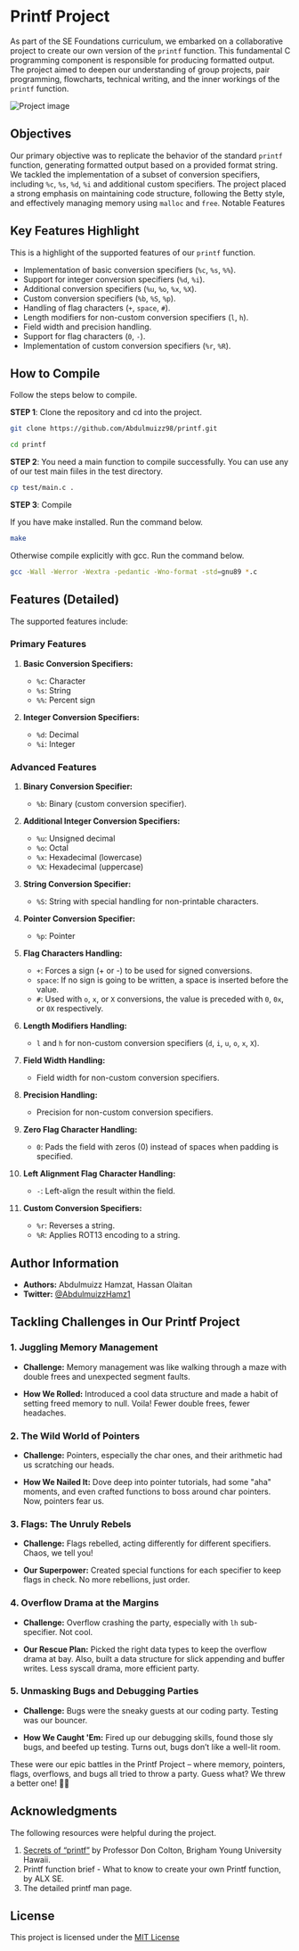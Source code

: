 # Printf Project

As part of the SE Foundations curriculum, we embarked on a collaborative project to create our own version of the `printf` function. This fundamental C programming component is responsible for producing formatted output. The project aimed to deepen our understanding of group projects, pair programming, flowcharts, technical writing, and the inner workings of the `printf` function.

![Project image](./printf.png)

## Objectives

Our primary objective was to replicate the behavior of the standard `printf` function, generating formatted output based on a provided format string. We tackled the implementation of a subset of conversion specifiers, including `%c`, `%s`, `%d`, `%i` and additional custom specifiers. The project placed a strong emphasis on maintaining code structure, following the Betty style, and effectively managing memory using `malloc` and `free`.
Notable Features

## Key Features Highlight

This is a highlight of the supported features of our `printf` function.

- Implementation of basic conversion specifiers (`%c`, `%s`, `%%`).
- Support for integer conversion specifiers (`%d`, `%i`).
- Additional conversion specifiers (`%u`, `%o`, `%x`, `%X`).
- Custom conversion specifiers (`%b`, `%S`, `%p`).
- Handling of flag characters (`+`, `space`, `#`).
- Length modifiers for non-custom conversion specifiers (`l`, `h`).
- Field width and precision handling.
- Support for flag characters (`0`, `-`).
- Implementation of custom conversion specifiers (`%r`, `%R`).

## How to Compile

Follow the steps below to compile.

**STEP 1**: Clone the repository and cd into the project.

```bash
git clone https://github.com/Abdulmuizz98/printf.git

cd printf
```

**STEP 2**: You need a main function to compile successfully. You can use any of our test main fiiles in the test directory.

```bash
cp test/main.c .
```

**STEP 3**: Compile

If you have make installed. Run the command below.

```bash
make
```

Otherwise compile explicitly with gcc. Run the command below.

```bash
gcc -Wall -Werror -Wextra -pedantic -Wno-format -std=gnu89 *.c
```

## Features (Detailed)

The supported features include:

### Primary Features

1. **Basic Conversion Specifiers:**

   - `%c`: Character
   - `%s`: String
   - `%%`: Percent sign

2. **Integer Conversion Specifiers:**
   - `%d`: Decimal
   - `%i`: Integer

### Advanced Features

1. **Binary Conversion Specifier:**

   - `%b`: Binary (custom conversion specifier).

2. **Additional Integer Conversion Specifiers:**

   - `%u`: Unsigned decimal
   - `%o`: Octal
   - `%x`: Hexadecimal (lowercase)
   - `%X`: Hexadecimal (uppercase)

3. **String Conversion Specifier:**

   - `%S`: String with special handling for non-printable characters.

4. **Pointer Conversion Specifier:**

   - `%p`: Pointer

5. **Flag Characters Handling:**

   - `+`: Forces a sign (+ or -) to be used for signed conversions.
   - `space`: If no sign is going to be written, a space is inserted before the value.
   - `#`: Used with `o`, `x`, or `X` conversions, the value is preceded with `0`, `0x`, or `0X` respectively.

6. **Length Modifiers Handling:**

   - `l` and `h` for non-custom conversion specifiers (`d`, `i`, `u`, `o`, `x`, `X`).

7. **Field Width Handling:**

   - Field width for non-custom conversion specifiers.

8. **Precision Handling:**

   - Precision for non-custom conversion specifiers.

9. **Zero Flag Character Handling:**

   - `0`: Pads the field with zeros (0) instead of spaces when padding is specified.

10. **Left Alignment Flag Character Handling:**

    - `-`: Left-align the result within the field.

11. **Custom Conversion Specifiers:**
    - `%r`: Reverses a string.
    - `%R`: Applies ROT13 encoding to a string.

## Author Information

- **Authors:** Abdulmuizz Hamzat, Hassan Olaitan
- **Twitter:** [@AbdulmuizzHamz1](https://www.twitter.com/AbdulmuizzHamz1)

## Tackling Challenges in Our Printf Project

### 1. Juggling Memory Management

- **Challenge:**
  Memory management was like walking through a maze with double frees and unexpected segment faults.

- **How We Rolled:**
  Introduced a cool data structure and made a habit of setting freed memory to null. Voila! Fewer double frees, fewer headaches.

### 2. The Wild World of Pointers

- **Challenge:**
  Pointers, especially the char ones, and their arithmetic had us scratching our heads.

- **How We Nailed It:**
  Dove deep into pointer tutorials, had some "aha" moments, and even crafted functions to boss around char pointers. Now, pointers fear us.

### 3. Flags: The Unruly Rebels

- **Challenge:**
  Flags rebelled, acting differently for different specifiers. Chaos, we tell you!

- **Our Superpower:**
  Created special functions for each specifier to keep flags in check. No more rebellions, just order.

### 4. Overflow Drama at the Margins

- **Challenge:**
  Overflow crashing the party, especially with `lh` sub-specifier. Not cool.

- **Our Rescue Plan:**
  Picked the right data types to keep the overflow drama at bay. Also, built a data structure for slick appending and buffer writes. Less syscall drama, more efficient party.

### 5. Unmasking Bugs and Debugging Parties

- **Challenge:**
  Bugs were the sneaky guests at our coding party. Testing was our bouncer.

- **How We Caught 'Em:**
  Fired up our debugging skills, found those sly bugs, and beefed up testing. Turns out, bugs don’t like a well-lit room.

These were our epic battles in the Printf Project – where memory, pointers, flags, overflows, and bugs all tried to throw a party. Guess what? We threw a better one! 🎉✨

## Acknowledgments

The following resources were helpful during the project.

1. [Secrets of “printf”](https://www.academia.edu/10297206/Secrets_of_printf_) by Professor Don Colton, Brigham Young University Hawaii.
2. Printf function brief - What to know to create your own Printf function, by ALX SE.
3. The detailed printf man page.

## License

This project is licensed under the [MIT License](./LICENSE)
